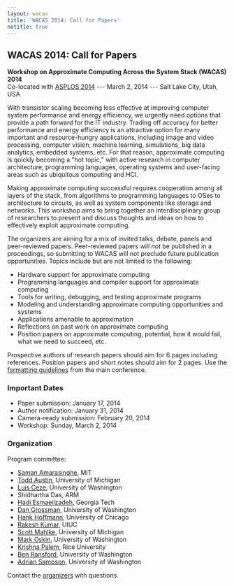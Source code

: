 ```yaml
---
layout: wacas
title: 'WACAS 2014: Call for Papers'
notitle: true
---
```


## WACAS 2014: Call for Papers

**Workshop on Approximate Computing Across the System Stack (WACAS) 2014**<br />
Co-located with [ASPLOS 2014][asplos] --- March
2, 2014 --- Salt Lake City, Utah, USA

[asplos]: http://www.cs.utah.edu/asplos14/

With transistor scaling becoming less effective at improving computer system
performance and energy efficiency, we urgently need options that provide a path
forward for the IT industry.  Trading off accuracy for better performance and
energy efficiency is an attractive option for many important and
resource-hungry applications, including image and video processing, computer
vision, machine learning, simulations, big data analytics, embedded systems, etc. For that reason, approximate
computing is quickly becoming a "hot topic," with active research in computer
architecture, programming languages, operating systems and user-facing areas
such as ubiquitous computing and HCI.

Making approximate computing successful requires cooperation among all layers
of the stack, from algorithms to programming languages to OSes to architecture
to circuits, as well as system components like storage and networks.  This
workshop aims to bring together an interdisciplinary group of researchers to
present and discuss thoughts and ideas on how to effectively exploit
approximate computing.

The organizers are aiming for a mix of invited talks, debate, panels and
peer-reviewed papers. Peer-reviewed papers will *not* be published in a
proceedings, so submitting to WACAS will not preclude future publication
opportunities. Topics include but are not limited to the following:

* Hardware support for approximate computing
* Programming languages and compiler support for approximate computing
* Tools for writing, debugging, and testing approximate programs
* Modeling and understanding approximate computing opportunities and systems
* Applications amenable to approximation
* Reflections on past work on approximate computing
* Position papers on approximate computing, potential, how it would fail, what
  we need to succeed, etc.

Prospective authors of research papers should aim for 6 pages including
references. Position papers and short notes should aim for 2 pages.  Use the
[formatting guidelines][formatting] from the main conference.

[formatting]: http://www.cs.utah.edu/asplos14/submission.html

### Important Dates

- Paper submission: January 17, 2014
- Author notification: January 31, 2014
- Camera-ready submission: February 20, 2014
- Workshop: Sunday, March 2, 2014

### Organization

Program committee:

* [Saman Amarasinghe][], MIT
* [Todd Austin][], University of Michigan
* [Luis Ceze][], University of Washington
* Shidhartha Das, ARM
* [Hadi Esmaeilzadeh][], Georgia Tech
* [Dan Grossman][], University of Washington
* [Hank Hoffmann][], University of Chicago
* [Rakesh Kumar][], UIUC
* [Scott Mahlke][], University of Michigan
* [Mark Oskin][], University of Washington
* [Krishna Palem][], Rice University
* [Ben Ransford][], University of Washington
* [Adrian Sampson][], University of Washington

Contact the [organizers][] with questions.

[organizers]: mailto:wacas14@cs.washington.edu
[Saman Amarasinghe]: http://people.csail.mit.edu/saman/
[Todd Austin]: http://www.eecs.umich.edu/~taustin/
[Luis Ceze]: http://homes.cs.washington.edu/~luisceze/
[Hadi Esmaeilzadeh]: http://www.cc.gatech.edu/~hadi/
[Dan Grossman]: http://homes.cs.washington.edu/~djg/
[Hank Hoffmann]: http://www.cs.uchicago.edu/people/hankhoffmann
[Rakesh Kumar]: http://passat.crhc.illinois.edu/rakeshk/
[Scott Mahlke]: http://web.eecs.umich.edu/~mahlke/
[Mark Oskin]: http://homes.cs.washington.edu/~oskin/
[Krishna Palem]: http://www.cs.rice.edu/~kvp1/
[Ben Ransford]: http://homes.cs.washington.edu/~ransford/
[Adrian Sampson]: http://homes.cs.washington.edu/~asampson/
